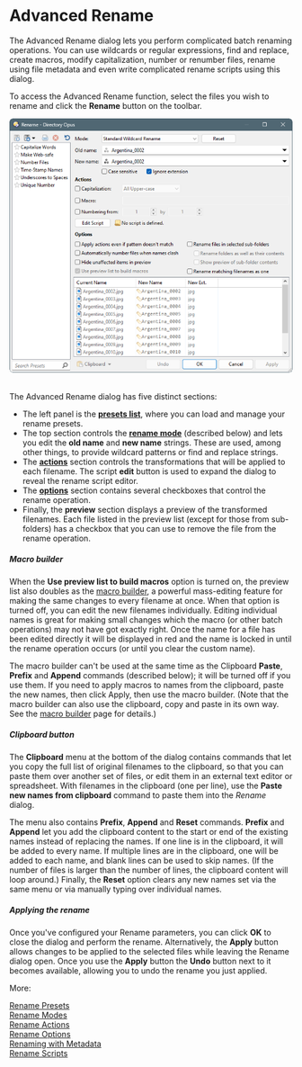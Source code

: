 # Advanced Rename

The Advanced Rename dialog lets you perform complicated batch renaming operations. You can use wildcards or regular expressions, find and replace, create macros, modify capitalization, number or renumber files, rename using file metadata and even write complicated rename scripts using this dialog.

To access the Advanced Rename function, select the files you wish to rename and click the **Rename** button on the toolbar.

![](/Manual/images/media/13/advanced_rename.png) 

The Advanced Rename dialog has five distinct sections:

- The left panel is the **[presets list](/Manual/file_operations/renaming_files/advanced_rename/rename_presets.md)**, where you can load and manage your rename presets.
- The top section controls the **[rename mode](/Manual/file_operations/renaming_files/advanced_rename/rename_modes/RAEDME.md)** (described below) and lets you edit the **old name** and **new name** strings. These are used, among other things, to provide wildcard patterns or find and replace strings.
- The **[actions](/Manual/file_operations/renaming_files/advanced_rename/rename_actions/RAEDME.md)** section controls the transformations that will be applied to each filename. The script **edit** button is used to expand the dialog to reveal the rename script editor.
- The **[options](/Manual/file_operations/renaming_files/advanced_rename/rename_options.md)** section contains several checkboxes that control the rename operation.
- Finally, the **preview** section displays a preview of the transformed filenames. Each file listed in the preview list (except for those from sub-folders) has a checkbox that you can use to remove the file from the rename operation.

##### Macro builder

When the **Use preview list to build macros** option is turned on, the preview list also doubles as the [macro builder](/Manual/file_operations/renaming_files/advanced_rename/rename_actions/rename_macros.md), a powerful mass-editing feature for making the same changes to every filename at once. When that option is turned off, you can edit the new filenames individually. Editing individual names is great for making small changes which the macro (or other batch operations) may not have got exactly right. Once the name for a file has been edited directly it will be displayed in red and the name is locked in until the rename operation occurs (or until you clear the custom name).

The macro builder can't be used at the same time as the Clipboard **Paste**, **Prefix** and **Append** commands (described below); it will be turned off if you use them. If you need to apply macros to names from the clipboard, paste the new names, then click Apply, then use the macro builder. (Note that the macro builder can also use the clipboard, copy and paste in its own way. See the [macro builder](/Manual/file_operations/renaming_files/advanced_rename/rename_actions/rename_macros.md) page for details.)

##### Clipboard button

The **Clipboard** menu at the bottom of the dialog contains commands that let you copy the full list of original filenames to the clipboard, so that you can paste them over another set of files, or edit them in an external text editor or spreadsheet. With filenames in the clipboard (one per line), use the **Paste new names from clipboard** command to paste them into the *Rename* dialog.

The menu also contains **Prefix**, **Append** and **Reset** commands. **Prefix** and **Append** let you add the clipboard content to the start or end of the existing names instead of replacing the names. If one line is in the clipboard, it will be added to every name. If multiple lines are in the clipboard, one will be added to each name, and blank lines can be used to skip names. (If the number of files is larger than the number of lines, the clipboard content will loop around.) Finally, the **Reset** option clears any new names set via the same menu or via manually typing over individual names.

##### Applying the rename

Once you've configured your Rename parameters, you can click **OK** to close the dialog and perform the rename. Alternatively, the **Apply** button allows changes to be applied to the selected files while leaving the Rename dialog open. Once you use the **Apply** button the **Undo** button next to it becomes available, allowing you to undo the rename you just applied.

More:

[Rename Presets](/Manual/file_operations/renaming_files/advanced_rename/rename_presets.md)  
[Rename Modes](/Manual/file_operations/renaming_files/advanced_rename/rename_modes/RAEDME.md)  
[Rename Actions](/Manual/file_operations/renaming_files/advanced_rename/rename_actions/RAEDME.md)  
[Rename Options](/Manual/file_operations/renaming_files/advanced_rename/rename_options.md)  
[Renaming with Metadata](/Manual/file_operations/renaming_files/advanced_rename/renaming_with_metadata.md)  
[Rename Scripts](/Manual/file_operations/renaming_files/advanced_rename/rename_scripts.md)  
